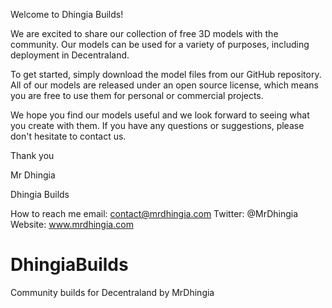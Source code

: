 Welcome to Dhingia Builds!

We are excited to share our collection of free 3D models with the community. Our models can be used for a variety of purposes, including deployment in Decentraland.

To get started, simply download the model files from our GitHub repository. All of our models are released under an open source license, which means you are free to use them for personal or commercial projects.

We hope you find our models useful and we look forward to seeing what you create with them. If you have any questions or suggestions, please don't hesitate to contact us.

Thank you

Mr Dhingia

Dhingia Builds

How to reach me email: contact@mrdhingia.com Twitter: @MrDhingia Website: www.mrdhingia.com

# DhingiaBuilds
Community builds for Decentraland by MrDhingia
